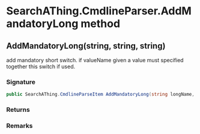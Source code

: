 # SearchAThing.CmdlineParser.AddMandatoryLong method
## AddMandatoryLong(string, string, string)
add mandatory short switch.
            if valueName given a value must specified together this switch if used.

### Signature
```csharp
public SearchAThing.CmdlineParseItem AddMandatoryLong(string longName, string description, string valueName)
```
### Returns

### Remarks

